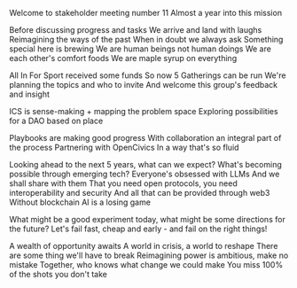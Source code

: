 Welcome to stakeholder meeting number 11
Almost a year into this mission

Before discussing progress and tasks
We arrive and land with laughs
Reimagining the ways of the past
When in doubt we always ask
Something special here is brewing
We are human beings not human doings
We are each other's comfort foods
We are maple syrup on everything

All In For Sport received some funds
So now 5 Gatherings can be run
We're planning the topics and who to invite
And welcome this group's feedback and insight

ICS is sense-making + mapping the problem space
Exploring possibilities for a DAO based on place

Playbooks are making good progress
With collaboration an integral part of the process
Partnering with OpenCivics
In a way that's so fluid

Looking ahead to the next 5 years, what can we expect?
What's becoming possible through emerging tech?
Everyone's obsessed with LLMs
And we shall share with them
That you need open protocols, you need interoperability and security
And all that can be provided through web3
Without blockchain
AI is a losing game

What might be a good experiment today, what might be some directions for the future?
Let's fail fast, cheap and early - and fail on the right things!

A wealth of opportunity awaits
A world in crisis, a world to reshape
There are some thing we'll have to break
Reimagining power is ambitious, make no mistake
Together, who knows what change we could make
You miss 100% of the shots you don't take